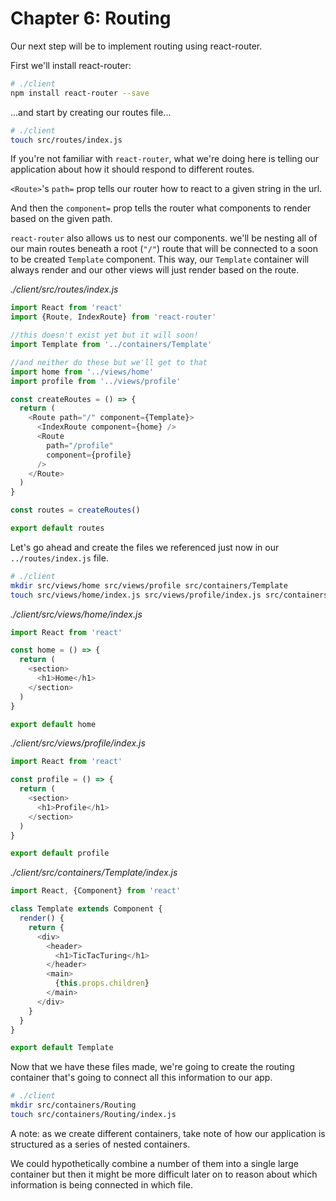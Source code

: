 # Chapter 6: Routing

Our next step will be to implement routing using react-router.

First we'll install react-router:

```bash
# ./client
npm install react-router --save
```

...and start by creating our routes file...

```bash
# ./client
touch src/routes/index.js
```

If you're not familiar with `react-router`, what we're doing here is telling our application about how it should respond to different routes.

`<Route>`'s `path=` prop tells our router how to react to a given string in the url.

And then the `component=` prop tells the router what components to render based on the given path.

`react-router` also allows us to nest our components. we'll be nesting all of our main routes beneath a root (`"/"`) route that will be connected to a soon to be created `Template` component. This way, our `Template` container will always render and our other views will just render based on the route.

*./client/src/routes/_index.js_*
```javascript
import React from 'react'
import {Route, IndexRoute} from 'react-router'

//this doesn't exist yet but it will soon!
import Template from '../containers/Template'

//and neither do these but we'll get to that
import home from '../views/home'
import profile from '../views/profile'

const createRoutes = () => {
  return (
    <Route path="/" component={Template}>
      <IndexRoute component={home} />
      <Route
        path="/profile"
        component={profile}
      />
    </Route>
  )
}

const routes = createRoutes()

export default routes

```

Let's go ahead and create the files we referenced just now in our `../routes/index.js` file.

```bash
# ./client
mkdir src/views/home src/views/profile src/containers/Template
touch src/views/home/index.js src/views/profile/index.js src/containers/Template/index.js
```

*./client/src/views/home/_index.js_*
```javascript
import React from 'react'

const home = () => {
  return (
    <section>
      <h1>Home</h1>
    </section>
  )
}

export default home
```

*./client/src/views/profile/_index.js_*
```javascript
import React from 'react'

const profile = () => {
  return (
    <section>
      <h1>Profile</h1>
    </section>
  )
}

export default profile
```

*./client/src/containers/Template/_index.js_*
```javascript
import React, {Component} from 'react'

class Template extends Component {
  render() {
    return {
      <div>
        <header>
          <h1>TicTacTuring</h1>
        </header>
        <main>
          {this.props.children}
        </main>
      </div>
    }
  }
}

export default Template
```

Now that we have these files made, we're going to create the routing container that's going to connect all this information to our app.

```bash
# ./client
mkdir src/containers/Routing
touch src/containers/Routing/index.js
```

A note: as we create different containers, take note of how our application is structured as a series of nested containers.

We could hypothetically combine a number of them into a single large container but then it might be more difficult later on to reason about which information is being connected in which file.
